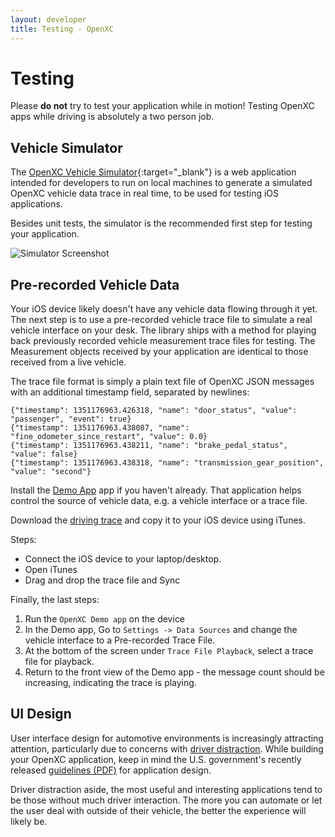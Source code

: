 ```yaml
---
layout: developer
title: Testing - OpenXC
---
```


<div class="page-header">
    <h1>Testing</h1>
</div>

<div class="alert alert-danger">
Please <strong>do not</strong> try to test your application while in
motion! Testing OpenXC apps while driving is absolutely a two person job.
</div>

<div class="page-header">
    <h2>Vehicle Simulator</h2>
</div>

The [OpenXC Vehicle
Simulator](http://openxcplatform.com/projects/simulator.html){:target="_blank"} is a web
application intended for developers to run on local machines to generate a
simulated OpenXC vehicle data trace in real time, to be used for testing iOS
applications.

Besides unit tests, the simulator is the recommended first step for testing your
application.

![Simulator Screenshot](/images/simulator-screenshot.png)

<div class="page-header">
    <h2>Pre-recorded Vehicle Data</h2>
</div>

Your iOS device likely doesn't have any vehicle data flowing through it yet.
The next step is to use a pre-recorded vehicle trace file to simulate a real
vehicle interface on your desk. The library ships with a method for playing 
back previously recorded vehicle measurement trace files for testing. 
The Measurement objects received by your application are identical to 
those received from a live vehicle.

The trace file format is simply a plain text file of OpenXC JSON messages with
an additional timestamp field, separated by newlines:

    {"timestamp": 1351176963.426318, "name": "door_status", "value": "passenger", "event": true}
    {"timestamp": 1351176963.438087, "name": "fine_odometer_since_restart", "value": 0.0}
    {"timestamp": 1351176963.438211, "name": "brake_pedal_status", "value": false}
    {"timestamp": 1351176963.438318, "name": "transmission_gear_position", "value": "second"}

Install the [Demo App][demoapp] app if you haven't already. That application
helps control the source of vehicle data, e.g. a vehicle interface or a trace
file.

Download the [driving trace][] and copy it to your iOS
device using iTunes. 

Steps:

* Connect the iOS device to your laptop/desktop.
* Open iTunes
* Drag and drop the trace file and Sync


Finally, the last steps:

1. Run the `OpenXC Demo app` on the device
1. In the Demo app, Go to `Settings -> Data Sources` and change the vehicle
    interface to a Pre-recorded Trace File.
1. At the bottom of the screen under `Trace File Playback`, select a trace file
    for playback. 
1. Return to the front view of the Demo app - the message count should be
   increasing, indicating the trace is playing.

<div class="page-header">
    <h2>UI Design</h2>
</div>

User interface design for automotive environments is increasingly attracting
attention, particularly due to concerns with [driver
distraction](http://www.distraction.gov/). While building your OpenXC
application, keep in mind the U.S. government's recently released [guidelines
(PDF)](http://www.nhtsa.gov/staticfiles/rulemaking/pdf/Distraction_NPFG-02162012.pdf)
for application design.

Driver distraction aside, the most useful and interesting applications tend to
be those without much driver interaction. The more you can automate or let the
user deal with outside of their vehicle, the better the experience will likely
be.

[gg]: http://groups.google.com/group/openxc
[demoapp]: /iOS/getting-started.html#demoapp
[vehicle interface]: /vehicle-interface/hardware.html
[VehicleManager]: http://android.openxcplatform.com/reference/com/openxc/VehicleManager.html
[driving trace]: https://oxcp.com.s3.amazonaws.com/driving.json
